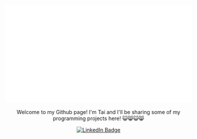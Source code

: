 <div id="header" align="center">
  <img src="banner.png" width="700"/>
</div>

<p align="center">Welcome to my Github page! I'm Tai and I'll be sharing some of my programming projects here! 😺😸😺😸</p>

<div id="badges" align="center">
  <a href="https://www.linkedin.com/in/tai-yu-lin-021529291/">
    <img src="https://img.shields.io/badge/LinkedIn-blue?style=for-the-badge&logo=linkedin&logoColor=white" alt="LinkedIn Badge"/>
  </a>
</div>
<img align="center" src="https://komarev.com/ghpvc/?username=tia-tai&style=flat-square&color=blue" alt=""/>
